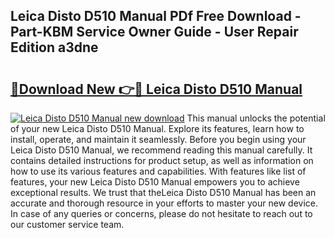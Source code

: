 ## Leica Disto D510 Manual PDf Free Download - Part-KBM Service Owner Guide - User Repair Edition a3dne

# <h2><a href="http://cf15481.oget.top/?id=Leica+Disto+D510+Manual">🔗Download New 👉🔴 Leica Disto D510 Manual</a></h2>

[![Leica Disto D510 Manual new download](https://i.imgur.com/5g1atiW.png)](http://cf15481.oget.top/?id=Leica+Disto+D510+Manual)
This manual unlocks the potential of your new Leica Disto D510 Manual. Explore its features, learn how to install, operate, and maintain it seamlessly. Before you begin using your Leica Disto D510 Manual, we recommend reading this manual carefully. It contains detailed instructions for product setup, as well as information on how to use its various features and capabilities. With features like list of features, your new Leica Disto D510 Manual empowers you to achieve exceptional results. We trust that theLeica Disto D510 Manual has been an accurate and thorough resource in your efforts to master your new device. In case of any queries or concerns, please do not hesitate to reach out to our customer service team.
